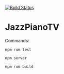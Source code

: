 [![Build Status](https://travis-ci.org/amypellegrini/JazzPianoTV.svg?branch=recycled-site)](https://travis-ci.org/amypellegrini/JazzPianoTV)

# JazzPianoTV

Commands:

`npm run test`

`npm server`

`npm run build`
